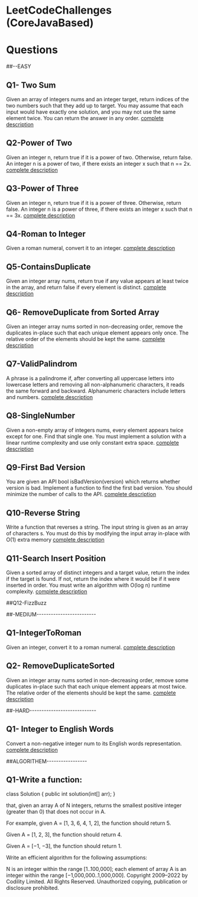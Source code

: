 # LeetCodeChallenges (CoreJavaBased)

# Questions
##--EASY
## Q1- Two Sum
Given an array of integers nums and an integer target, return indices of the two numbers such that they add up to target.
You may assume that each input would have exactly one solution, and you may not use the same element twice.
You can return the answer in any order.
[complete description](https://leetcode.com/problems/two-sum/)

## Q2-Power of Two
Given an integer n, return true if it is a power of two. Otherwise, return false.
An integer n is a power of two, if there exists an integer x such that n == 2x.
[complete description](https://leetcode.com/problems/power-of-two/)

## Q3-Power of Three
Given an integer n, return true if it is a power of three. Otherwise, return false.
An integer n is a power of three, if there exists an integer x such that n == 3x.
[complete description](https://leetcode.com/problems/power-of-three/)

## Q4-Roman to Integer
Given a roman numeral, convert it to an integer.
[complete description](https://leetcode.com/problems/roman-to-integer/)

## Q5-ContainsDuplicate
Given an integer array nums, return true if any value appears at least twice in the array, and return false if every element is distinct.
[complete description](https://leetcode.com/problems/contains-duplicate/)

## Q6- RemoveDuplicate from Sorted Array
Given an integer array nums sorted in non-decreasing order, remove the duplicates in-place such that each unique element appears only once. The relative order of the elements should be kept the same.
[complete description](https://leetcode.com/problems/remove-duplicates-from-sorted-array/)

## Q7-ValidPalindrom
A phrase is a palindrome if, after converting all uppercase letters into lowercase letters and removing all non-alphanumeric characters, it reads the same forward and backward. Alphanumeric characters include letters and numbers.
[complete description](https://leetcode.com/problems/valid-palindrome/)

## Q8-SingleNumber
Given a non-empty array of integers nums, every element appears twice except for one. Find that single one.
You must implement a solution with a linear runtime complexity and use only constant extra space.
[complete description](https://leetcode.com/problems/single-number/)

## Q9-First Bad Version
You are given an API bool isBadVersion(version) which returns whether version is bad. Implement a function to find the first bad version. You should minimize the number of calls to the API.
[complete description](https://leetcode.com/problems/first-bad-version/)

## Q10-Reverse String
Write a function that reverses a string. The input string is given as an array of characters s.
You must do this by modifying the input array in-place with O(1) extra memory
[complete description](https://leetcode.com/problems/reverse-string/)

## Q11-Search Insert Position
Given a sorted array of distinct integers and a target value, return the index if the target is found. If not, return the index where it would be if it were inserted in order.
You must write an algorithm with O(log n) runtime complexity.
[complete description](https://leetcode.com/problems/search-insert-position/)


##Q12-FizzBuzz

##-MEDIUM-------------------------
## Q1-IntegerToRoman
Given an integer, convert it to a roman numeral.
[complete description](https://leetcode.com/problems/integer-to-roman/)

## Q2- RemoveDuplicateSorted
Given an integer array nums sorted in non-decreasing order, remove some duplicates in-place such that each unique element appears at most twice. The relative order of the elements should be kept the same.
[complete description](https://leetcode.com/problems/remove-duplicates-from-sorted-array-ii/)

##-HARD----------------------------

## Q1- Integer to English Words
Convert a non-negative integer num to its English words representation.
[complete description](https://leetcode.com/problems/integer-to-english-words/)


##ALGORITHEM-----------------

## Q1-Write a function:

class Solution { public int solution(int[] arr); }

that, given an array A of N integers, returns the smallest positive integer (greater than 0) that does not occur in A.

For example, given A = [1, 3, 6, 4, 1, 2], the function should return 5.

Given A = [1, 2, 3], the function should return 4.

Given A = [−1, −3], the function should return 1.

Write an efficient algorithm for the following assumptions:

N is an integer within the range [1..100,000];
each element of array A is an integer within the range [−1,000,000..1,000,000].
Copyright 2009–2022 by Codility Limited. All Rights Reserved. Unauthorized copying, publication or disclosure prohibited.